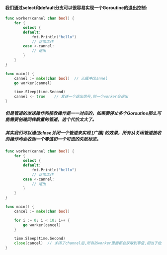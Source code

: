 #### 我们通过select和default分支可以很容易实现一个Goroutine的退出控制:
```go
func worker(cannel chan bool) {
	for {
		select {
		default:
			fmt.Println("hello")
			// 正常工作
		case <-cannel:
			// 退出
		}
	}
}

func main() {
	cannel := make(chan bool)  // 无缓冲channel
	go worker(cannel)

	time.Sleep(time.Second)
	cannel <- true    // 发送一个退出信号,则一个worker会退出
}
```

##### 但是管道的发送操作和接收操作是一一对应的，如果要停止多个Goroutine那么可能需要创建同样数量的管道，这个代价太大了。
##### 其实我们可以通过close关闭一个管道来实现 [广播] 的效果，所有从关闭管道接收的操作均会收到一个零值和一个可选的失败标志。

```go
func worker(cannel chan bool) {
	for {
		select {
		default:
			fmt.Println("hello")
			// 正常工作
		case <-cannel:
			// 退出
		}
	}
}

func main() {
	cancel := make(chan bool)

	for i := 0; i < 10; i++ {
		go worker(cancel)
	}

	time.Sleep(time.Second)
	close(cancel)  // 关闭了channel后,所有的worker里面都会获取到零值,相当于给所有的worker发送了退出信号
}
```



